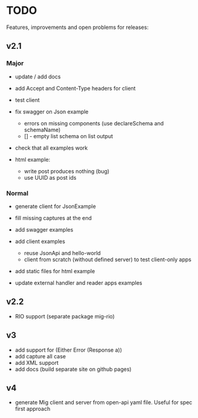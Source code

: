# TODO

Features, improvements and open problems for releases:

## v2.1

### Major

* update / add docs

* add Accept and Content-Type headers for client

* test client 

* fix swagger on Json example 
   * errors on missing components (use declareSchema and schemaName)
   * [] - empty list schema on list output

* check that all examples work

* html example:
  * write post produces nothing (bug)
  * use UUID as post ids

### Normal

* generate client for JsonExample

* fill missing captures at the end

* add swagger examples

* add client examples 
  * reuse JsonApi and hello-world
  * client from scratch (without defined server) to test client-only apps

* add static files for html example

* update external handler and reader apps examples

## v2.2

* RIO support (separate package mig-rio)

## v3

* add support for (Either Error (Response a))
* add capture all case
* add XML support
* add docs (build separate site on github pages)

## v4

* generate Mig client and server from open-api yaml file. Useful for spec first approach
